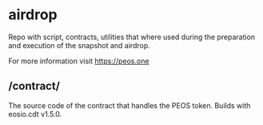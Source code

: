 # airdrop

Repo with script, contracts, utilities that where used during the preparation 
and execution of the snapshot and airdrop.

For more information visit https://peos.one

## /contract/

The source code of the contract that handles the PEOS token. 
Builds with eosio.cdt v1.5.0.